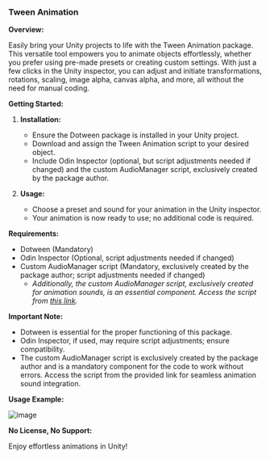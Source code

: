 ### Tween Animation

**Overview:**

Easily bring your Unity projects to life with the Tween Animation package. This versatile tool empowers you to animate objects effortlessly, whether you prefer using pre-made presets or creating custom settings. With just a few clicks in the Unity inspector, you can adjust and initiate transformations, rotations, scaling, image alpha, canvas alpha, and more, all without the need for manual coding.

**Getting Started:**

1. **Installation:**
   - Ensure the Dotween package is installed in your Unity project.
   - Download and assign the Tween Animation script to your desired object.
   - Include Odin Inspector (optional, but script adjustments needed if changed) and the custom AudioManager script, exclusively created by the package author.

2. **Usage:**
   - Choose a preset and sound for your animation in the Unity inspector.
   - Your animation is now ready to use; no additional code is required.

**Requirements:**

- Dotween (Mandatory)
- Odin Inspector (Optional, script adjustments needed if changed)
- Custom AudioManager script (Mandatory, exclusively created by the package author; script adjustments needed if changed)
  - *Additionally, the custom AudioManager script, exclusively created for animation sounds, is an essential component. Access the script from [this link](your-audiomanager-script-link).* 

**Important Note:**

- Dotween is essential for the proper functioning of this package.
- Odin Inspector, if used, may require script adjustments; ensure compatibility.
- The custom AudioManager script is exclusively created by the package author and is a mandatory component for the code to work without errors. Access the script from the provided link for seamless animation sound integration.

**Usage Example:**

![image](https://github.com/Baran-Arslan/TweenAnimation/assets/130396326/f387e3e0-21c4-477a-8533-6792a43f8e06)


**No License, No Support:**

Enjoy effortless animations in Unity!
